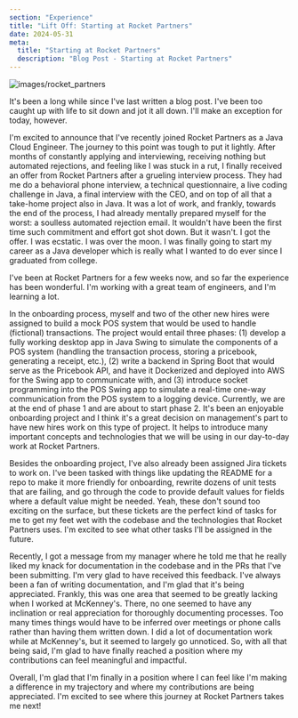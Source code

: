 ```yaml
---
section: "Experience"
title: "Lift Off: Starting at Rocket Partners"
date: 2024-05-31
meta: 
  title: "Starting at Rocket Partners"
  description: "Blog Post - Starting at Rocket Partners"
---
```


![images/rocket_partners](/images/rocket_partners_logo.jpeg)

It's been a long while since I've last written a blog post. I've been too caught up with life to sit down and jot
it all down. I'll make an exception for today, however.

I'm excited to announce that I've recently joined Rocket Partners as a Java Cloud Engineer. The journey to this point
was tough to put it lightly. After months of constantly applying and interviewing, receiving nothing but automated
rejections, and feeling like I was stuck in a rut, I finally received an offer from Rocket Partners after a grueling
interview process. They had me do a behavioral phone interview, a technical questionnaire, a live coding challenge
in Java, a final interview with the CEO, and on top of all that a take-home project also in Java. It was a lot of work,
and frankly, towards the end of the process, I had already mentally prepared myself for the worst: a soulless automated
rejection email. It wouldn't have been the first time such commitment and effort got shot down. But it wasn't. I got 
the offer. I was ecstatic. I was over the moon. I was finally going to start my career as a Java developer which is
really what I wanted to do ever since I graduated from college.

I've been at Rocket Partners for a few weeks now, and so far the experience has been wonderful.
I'm working with a great team of engineers, and I'm learning a lot.

In the onboarding process, myself and two of the other new hires were assigned to build a mock POS system that would be used
to handle (fictional) transactions. The project would entail three phases: (1) develop a fully working desktop app
in Java Swing to simulate the components of a POS system (handling the transaction process, storing a pricebook, 
generating a receipt, etc.), (2) write a backend in Spring Boot that would serve as the Pricebook API, and have it
Dockerized and deployed into AWS for the Swing app to communicate with, and (3) introduce socket programming into the
POS Swing app to simulate a real-time one-way communication from the POS system to a logging device. Currently, we
are at the end of phase 1 and are about to start phase 2. It's been an enjoyable onboarding project and I think it's 
a great decision on management's part to have new hires work on this type of project. It helps to introduce many important
concepts and technologies that we will be using in our day-to-day work at Rocket Partners.

Besides the onboarding project, I've also already been assigned Jira tickets to work on. I've been tasked with things 
like updating the README for a repo to make it more friendly for onboarding, rewrite dozens of unit tests that are 
failing, and go through the code to provide default values for fields where a default value might be needed. Yeah,
these don't sound too exciting on the surface, but these tickets are the perfect kind of tasks for me to get my feet
wet with the codebase and the technologies that Rocket Partners uses. I'm excited to see what other tasks I'll be
assigned in the future.

Recently, I got a message from my manager where he told me that he really liked my knack for documentation in the 
codebase and in the PRs that I've been submitting. I'm very glad to have received this feedback. I've always been a
fan of writing documentation, and I'm glad that it's being appreciated. Frankly, this was one area that seemed to 
be greatly lacking when I worked at McKenney's. There, no one seemed to have any inclination or real appreciation 
for thoroughly documenting processes. Too many times things would have to be inferred over meetings or phone calls 
rather than having them written down. I did a lot of documentation work while at McKenney's, but it seemed to largely
go unnoticed. So, with all that being said, I'm glad to have finally reached a position where my contributions can feel
meaningful and impactful.

Overall, I'm glad that I'm finally in a position where I can feel like I'm making a difference in my trajectory and 
where my contributions are being appreciated. I'm excited to see where this journey at Rocket Partners takes me next!